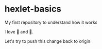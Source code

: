 # hexlet-basics
My first repository to understand how it works

I love :ship: and :sushi:.

Let's try to push this change back to origin